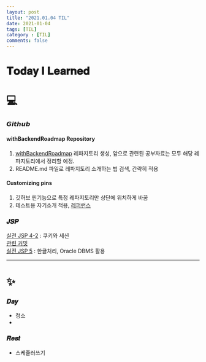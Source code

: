 ```yaml
---
layout: post
title: "2021.01.04 TIL"
date: 2021-01-04
tags: [TIL]
category : [TIL]
comments: false
---
```


# 𝐓𝐨𝐝𝐚𝐲 𝐈 𝐋𝐞𝐚𝐫𝐧𝐞𝐝

# 💻  

<!-- ### 𝑷𝒓𝒐𝒃𝒍𝒆𝒎 𝑺𝒐𝒍𝒗𝒊𝒏𝒈
구현 1문제 풀기   -->

### 𝙂𝙞𝙩𝙝𝙪𝙗
#### withBackendRoadmap Repository
1) [withBackendRoadmap](https://github.com/JooMal/withBackendRoadmap) 레파지토리 생성, 앞으로 관련된 공부자료는 모두 해당 레파지토리에서 정리할 예정.  
2) README.md 파일로 레파지토리 소개하는 법 검색, 간략히 적용    
#### Customizing pins
1) 깃허브 핀기능으로 특정 레파지토리만 상단에 위치하게 바꿈  
2) 테스트용 자기소개 적용, [레퍼런스](https://zzuzu.tistory.com/6)  

### 𝑱𝑺𝑷
[실전 JSP 4-2](https://joomal.github.io//210104jsp/) : 쿠키와 세션  
  [관련 커밋](https://github.com/JooMal/withBackendRoadmap/tree/main/JSP/SessionAndCookie)  
[실전 JSP 5](https://joomal.github.io//210104jsp2/) : 한글처리, Oracle DBMS 활용  

<!-- ### #𝑩𝑩𝑩𝑩𝑭𝑭 -->

---

# ✨

### 𝑫𝒂𝒚
- 청소
-

### 𝑹𝒆𝒔𝒕
- 스케쥴러쓰기
